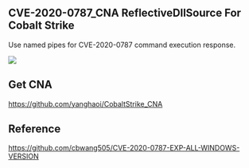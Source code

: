 ## CVE-2020-0787_CNA ReflectiveDllSource For Cobalt Strike 
Use named pipes for CVE-2020-0787 command execution response.

![](https://cdn.jsdelivr.net/gh/yanghaoi/ReflectiveDllSource/CVE-2020-0787_CNA/CobaltStrikeShow.gif)

## Get CNA  

https://github.com/yanghaoi/CobaltStrike_CNA  

## Reference 
https://github.com/cbwang505/CVE-2020-0787-EXP-ALL-WINDOWS-VERSION